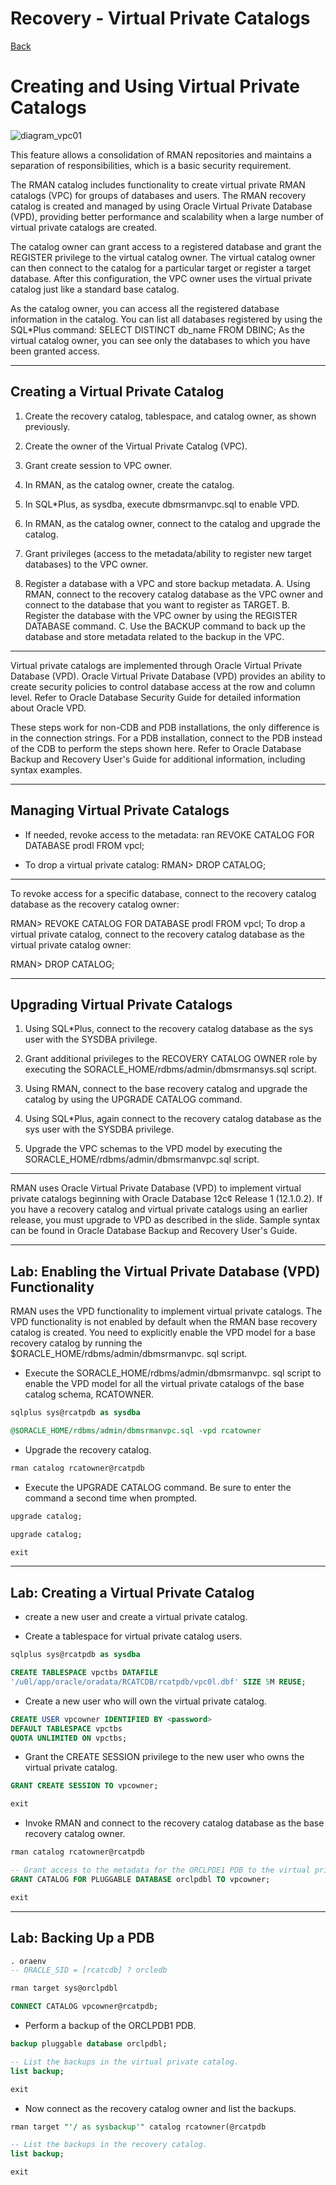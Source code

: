 # Recovery - Virtual Private Catalogs

[Back](../../index.md)

# Creating and Using Virtual Private Catalogs

![diagram_vpc01](./pic/diagram_vpc01.png)

This feature allows a consolidation of RMAN repositories and maintains a separation of
responsibilities, which is a basic security requirement.

The RMAN catalog includes functionality to create virtual private RMAN catalogs (VPC) for groups of
databases and users. The RMAN recovery catalog is created and managed by using Oracle Virtual
Private Database (VPD), providing better performance and scalability when a large number of virtual
private catalogs are created.

The catalog owner can grant access to a registered database and grant the REGISTER privilege to
the virtual catalog owner. The virtual catalog owner can then connect to the catalog for a particular
target or register a target database. After this configuration, the VPC owner uses the virtual private
catalog just like a standard base catalog.

As the catalog owner, you can access all the registered database information in the catalog. You can
list all databases registered by using the SQL\*Plus command:
SELECT DISTINCT db_name FROM DBINC;
As the virtual catalog owner, you can see only the databases to which you have been granted
access.

---

## Creating a Virtual Private Catalog

1. Create the recovery catalog, tablespace, and catalog owner, as shown previously.

2. Create the owner of the Virtual Private Catalog (VPC).

3. Grant create session to VPC owner.

4. In RMAN, as the catalog owner, create the catalog.

5. In SQL\*Plus, as sysdba, execute dbmsrmanvpc.sql to enable VPD.

6. In RMAN, as the catalog owner, connect to the catalog and upgrade the catalog.

7. Grant privileges (access to the metadata/ability to register new target databases) to the
   VPC owner.

8. Register a database with a VPC and store backup metadata.
   A. Using RMAN, connect to the recovery catalog database as the VPC owner and
   connect to the database that you want to register as TARGET.
   B. Register the database with the VPC owner by using the REGISTER DATABASE
   command.
   C. Use the BACKUP command to back up the database and store metadata related to the
   backup in the VPC.

---

Virtual private catalogs are implemented through Oracle Virtual Private Database (VPD). Oracle
Virtual Private Database (VPD) provides an ability to create security policies to control database
access at the row and column level. Refer to Oracle Database Security Guide for detailed
information about Oracle VPD.

These steps work for non-CDB and PDB installations, the only difference is in the connection strings.
For a PDB installation, connect to the PDB instead of the CDB to perform the steps shown here.
Refer to Oracle Database Backup and Recovery User's Guide for additional information, including
syntax examples.

---

## Managing Virtual Private Catalogs

- If needed, revoke access to the metadata:
  ran REVOKE CATALOG FOR DATABASE prodl FROM vpcl;

- To drop a virtual private catalog:
  RMAN> DROP CATALOG;

---

To revoke access for a specific database, connect to the recovery catalog database as the recovery
catalog owner:

RMAN> REVOKE CATALOG FOR DATABASE prodl FROM vpcl;
To drop a virtual private catalog, connect to the recovery catalog database as the virtual private
catalog owner:

RMAN> DROP CATALOG;

---

## Upgrading Virtual Private Catalogs

1. Using SQL\*Plus, connect to the recovery catalog database as the sys user with the
   SYSDBA privilege.

2. Grant additional privileges to the RECOVERY CATALOG OWNER role by executing the
   SORACLE_HOME/rdbms/admin/dbmsrmansys.sql script.

3. Using RMAN, connect to the base recovery catalog and upgrade the catalog by using
   the UPGRADE CATALOG command.

4. Using SQL\*Plus, again connect to the recovery catalog database as the sys user with
   the SYSDBA privilege.

5. Upgrade the VPC schemas to the VPD model by executing the
   SORACLE_HOME/rdbms/admin/dbmsrmanvpc.sql script.

---

RMAN uses Oracle Virtual Private Database (VPD) to implement virtual private catalogs beginning
with Oracle Database 12c¢ Release 1 (12.1.0.2). If you have a recovery catalog and virtual private
catalogs using an earlier release, you must upgrade to VPD as described in the slide. Sample syntax
can be found in Oracle Database Backup and Recovery User's Guide.

---

## Lab: Enabling the Virtual Private Database (VPD) Functionality

RMAN uses the VPD functionality to implement virtual private catalogs. The VPD functionality is
not enabled by default when the RMAN base recovery catalog is created. You need to explicitly
enable the VPD model for a base recovery catalog by running the
$ORACLE_HOME/rdbms/admin/dbmsrmanvpc. sql script.

- Execute the SORACLE_HOME/rdbms/admin/dbmsrmanvpc. sql script to enable the VPD model for all the virtual private catalogs of the base catalog schema, RCATOWNER.

```sql
sqlplus sys@rcatpdb as sysdba

@$ORACLE_HOME/rdbms/admin/dbmsrmanvpc.sql -vpd rcatowner
```

- Upgrade the recovery catalog.

```sql
rman catalog rcatowner@rcatpdb
```

- Execute the UPGRADE CATALOG command. Be sure to enter the command a second
  time when prompted.

```sql
upgrade catalog;

upgrade catalog;

exit
```

---

## Lab: Creating a Virtual Private Catalog

- create a new user and create a virtual private catalog.

- Create a tablespace for virtual private catalog users.

```sql
sqlplus sys@rcatpdb as sysdba

CREATE TABLESPACE vpctbs DATAFILE
'/u0l/app/oracle/oradata/RCATCDB/rcatpdb/vpc0l.dbf' SIZE 5M REUSE;
```

- Create a new user who will own the virtual private catalog.

```sql
CREATE USER vpcowner IDENTIFIED BY <password>
DEFAULT TABLESPACE vpctbs
QUOTA UNLIMITED ON vpctbs;
```

- Grant the CREATE SESSION privilege to the new user who owns the virtual private catalog.

```sql
GRANT CREATE SESSION TO vpcowner;

exit
```

- Invoke RMAN and connect to the recovery catalog database as the base recovery catalog
  owner.

```sql
rman catalog rcatowner@rcatpdb

-- Grant access to the metadata for the ORCLPDE1 PDB to the virtual private catalog owner.
GRANT CATALOG FOR PLUGGABLE DATABASE orclpdbl TO vpcowner;

exit
```

---

## Lab: Backing Up a PDB

```sql
. oraenv
-- ORACLE_SID = [rcatcdb] ? orcledb

rman target sys@orclpdbl

CONNECT CATALOG vpcowner@rcatpdb;
```

- Perform a backup of the ORCLPDB1 PDB.

```sql
backup pluggable database orclpdbl;

-- List the backups in the virtual private catalog.
list backup;

exit
```

- Now connect as the recovery catalog owner and list the backups.

```sql
rman target "'/ as sysbackup'" catalog rcatowner(@rcatpdb

-- List the backups in the recovery catalog.
list backup;

exit
```
